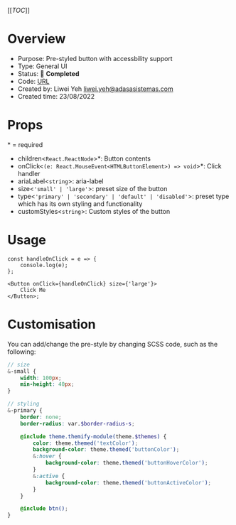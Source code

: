 [[_TOC_]]

# Overview

- Purpose: Pre-styled button with accessbility support
- Type: General UI
- Status: 🚀 **Completed**
- Code: [URL](https://dev.azure.com/ADASA-Accelerator/Website-React-Booster/_git/website-boilerplate-nextjs?path=/components/general/button)
- Created by: Liwei Yeh <liwei.yeh@adasasistemas.com>
- Created time: 23/08/2022

# Props

\* = required

- children<`React.ReactNode`>\*: Button contents
- onClick<`(e: React.MouseEvent<HTMLButtonElement>) => void`>\*: Click handler
- ariaLabel<`string`>: aria-label
- size<`'small' | 'large'`>: preset size of the button
- type<`'primary' | 'secondary' | 'default' | 'disabled'`>: preset type which has its own styling and functionality
- customStyles<`string`>: Custom styles of the button

# Usage

```tsx
const handleOnClick = e => {
	console.log(e);
};

<Button onClick={handleOnClick} size={'large'}>
	Click Me
</Button>;
```

# Customisation

You can add/change the pre-style by changing SCSS code, such as the following:

```scss
// size
&-small {
	width: 100px;
	min-height: 40px;
}

// styling
&-primary {
	border: none;
	border-radius: var.$border-radius-s;

	@include theme.themify-module(theme.$themes) {
		color: theme.themed('textColor');
		background-color: theme.themed('buttonColor');
		&:hover {
			background-color: theme.themed('buttonHoverColor');
		}
		&:active {
			background-color: theme.themed('buttonActiveColor');
		}
	}

	@include btn();
}
```
